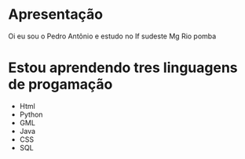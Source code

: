 <html> 
<body>
<h1> Apresentação </h1>
  <p> Oi eu sou o Pedro Antônio e estudo no If sudeste Mg Rio pomba </p>

  <h1> Estou aprendendo tres linguagens de progamação</h1>
  <ul>
    <li>Html</li>
    <li>Python</li>
    <li>GML</li>
    <li>Java</li>
    <li>CSS</li>
    <li>SQL</li>
</body>
</html>
